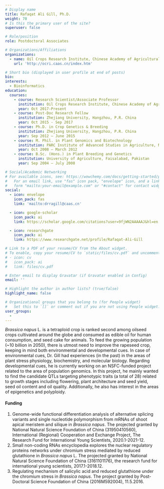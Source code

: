 ```yaml
---
# Display name
title: Rafaqat Ali Gill, Ph.D.
weight: 70
# Is this the primary user of the site?
superuser: false

# Role/position
role: Postdoctoral Associates

# Organizations/Affiliations
organizations:
  - name: Oil Crops Research Institute, Chinese Academy of Agricultural Sciences
    url: 'http://ocri.caas.cn/index.htm'

# Short bio (displayed in user profile at end of posts)
bio: 
interests:
  - Bioinformatics
education:
  courses:
    - course: Research Scientist/Associate Professor 
      institution: Oil Crops Research Institute, Chinese Academy of Agricultural Sciences
      year: Oct 2017-Present
    - course: Post-Doc Research Fellow
      institution: Zhejiang University, Hangzhou, P.R. China
      year: Oct 2015 - Sep 2017
    - course: Ph.D. in Crop Genetics & Breeding
      institution: Zhejiang University, Hangzhou, P.R. China
      year: Sep 2012 – June 2015
    - course: M. Phil. in Plant Genomics and Biotechnology
      institution: PARC Institute of Advanced Studies in Agriculture, NARC, Islamabad
      year: Oct 2008 – March 2012
    - course: B.Sc. (Hons.) in Plant Breeding and Genetics
      institution: University of Agriculture, Faisalabad, Pakistan
      year: Sep 2004 – July 2008

# Social/Academic Networking
# For available icons, see: https://wowchemy.com/docs/getting-started/page-builder/#icons
#   For an email link, use "fas" icon pack, "envelope" icon, and a link in the
#   form "mailto:your-email@example.com" or "#contact" for contact widget.
social:
  - icon: envelope
    icon_pack: fas
    link: 'mailto:drragill@caas.cn'

  - icon: google-scholar
    icon_pack: ai
    link: https://scholar.google.com/citations?user=9fjWN2AAAAAJ&hl=en

  - icon: researchgate
    icon_pack: ai
    link: https://www.researchgate.net/profile/Rafaqat-Ali-Gill

# Link to a PDF of your resume/CV from the About widget.
# To enable, copy your resume/CV to `static/files/cv.pdf` and uncomment the lines below.
# - icon: cv
#   icon_pack: ai
#   link: files/cv.pdf

# Enter email to display Gravatar (if Gravatar enabled in Config)
email: ''

# Highlight the author in author lists? (true/false)
highlight_name: false

# Organizational groups that you belong to (for People widget)
#   Set this to `[]` or comment out if you are not using People widget.
user_groups:
  - 
---
```


*Brassica napus* L. is a tetraploid crop is ranked second among oilseed crops cultivated around the globe and consumed as edible oil for human consumption, and seed cake for animals. To feed the growing population (~10 billion in 2050), there is utmost need to improve the rapeseed crop, keeping in mind both environmental and developmental cues. In case of environmental cues, Dr. Gill had experiences (in the past) in the areas of plant stress physiology, biochemistry, and molecular biology. Regarding developmental cues, he is currently working on an NSFC-funded project related to the area of population genomics. In this project, he mainly wanted to find the candidate QTLs targeting phenotypic traits (a total of 28) related to growth stages including flowering, plant architecture and seed yield, seed oil content and oil quality. Additionally, he also has interest in the areas of epigenetics and polyploidy. 
#### Funding
1. Genome-wide functional differentiation analysis of alternative splicing variants and single nucleotide polymorphism from mRNAs of shoot apical meristem and silique in *Brassica napus*. The projected granted by National Natural Science Foundation of China (31950410560), International (Regional) Cooperation and Exchange Project, The Research Fund for International Young Scientists, 2020.1-2021-12.
2. Small non-coding RNAs encyclopedia explores the nuclear regulatory proteins networks under chromium stress mediated by reduced glutathione in *Brassica napus* L. The projected granted by National Natural Science Foundation of China (3161101176), the research fund for international young scientists, 2017.1-2018.12.
3. Regulating mechanism of salicylic acid and reduced glutathione under the chromium stress in *Brassica napus*. The project granted by Post-Doctoral Science Foundation of China (2016M592004), 11.5.2016.
